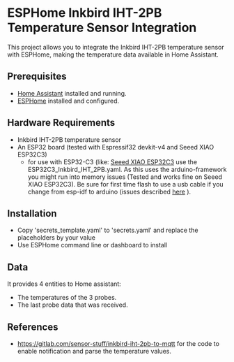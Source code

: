 # ESPHome Inkbird IHT-2PB Temperature Sensor Integration

This project allows you to integrate the Inkbird IHT-2PB temperature sensor with ESPHome, making the temperature data available in Home Assistant.

## Prerequisites

- [Home Assistant](https://www.home-assistant.io/) installed and running.
- [ESPHome](https://esphome.io/) installed and configured.

## Hardware Requirements

- Inkbird IHT-2PB temperature sensor
- An ESP32 board (tested with Espressif32 devkit-v4 and Seeed XIAO ESP32C3)
  - for use with ESP32-C3 (like: [Seeed XIAO ESP32C3](https://www.seeedstudio.com/Seeed-XIAO-ESP32C3-p-5431.html) use the ESP32C3_Inkbird_IHT_2PB.yaml. As this uses the arduino-framework you might run into memory issues (Tested and works fine on Seeed XIAO ESP32C3). Be sure for first time flash to use a usb cable if you change from esp-idf to arduino (issues described [here](https://esphome.io/components/bluetooth_proxy.html?highlight=bluetooth) ).

## Installation

- Copy 'secrets_template.yaml' to 'secrets.yaml' and replace the placeholders by your value
- Use ESPHome command line or dashboard to install

## Data

It provides 4 entities to Home assistant:
- The temperatures of the 3 probes.
- The last probe data that was received.

## References
- https://gitlab.com/sensor-stuff/inkbird-iht-2pb-to-mqtt for the code to enable notification and parse the temperature values.
